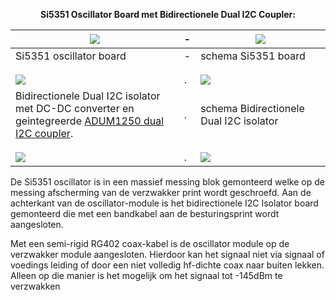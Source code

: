 <b> <p align="center"> Si5351 Oscillator Board met  Bidirectionele Dual I2C Coupler:</p></b>

<img src="https://github.com/costonisp/DEC-meetzender-test/blob/master/documentation/Si5351+interface/ada5351.jpg"> | <b>-</b> | <a href="https://github.com/costonisp/DEC-meetzender-test/blob/master/documentation/Si5351+interface/AdaSi5351Sch.pdf"><img src="https://github.com/costonisp/DEC-meetzender-test/blob/master/documentation/Si5351+interface/AdaSi5351SchTN.jpg"></a>
----------------------------------- | --- | -----------------------------------------
 Si5351 oscillator board | - | schema Si5351 board
 |  | 
 |  | 
<img src="https://github.com/costonisp/DEC-meetzender-test/blob/master/documentation/Si5351+interface/I2CisolatorTN.jpg"> | . | <img src="https://github.com/costonisp/DEC-meetzender-test/blob/master/documentation/Si5351+interface/Missing.jpg">
Bidirectionele Dual I2C isolator met DC-DC converter en <br> geintegreerde <a href="https://github.com/costonisp/DEC-meetzender-test/blob/master/documentation/Si5351+interface/ADUM1250_1251.pdf"> ADUM1250 dual I2C coupler</a>. | . | schema Bidirectionele Dual I2C isolator
 |  |
 |  |
<img src="https://github.com/costonisp/DEC-meetzender-test/blob/master/documentation/Si5351+interface/OscillatorBlockATN.jpg"> | . | <img src="https://github.com/costonisp/DEC-meetzender-test/blob/master/documentation/Si5351+interface/OscillatorBlockBTN.jpg">

De Si5351 oscillator is in een massief messing blok gemonteerd welke op de messing afscherming van de verzwakker print wordt geschroefd. Aan de achterkant van de oscillator-module is het bidirectionele I2C Isolator board gemonteerd die met een bandkabel aan de besturingsprint wordt aangesloten.

Met een semi-rigid RG402 coax-kabel is de oscillator module op de verzwakker module aangesloten.
Hierdoor kan het signaal niet via signaal of voedings leiding of door een niet volledig hf-dichte coax naar buiten lekken.
Alleen op die manier is het mogelijk om het signaal tot -145dBm te verzwakken
